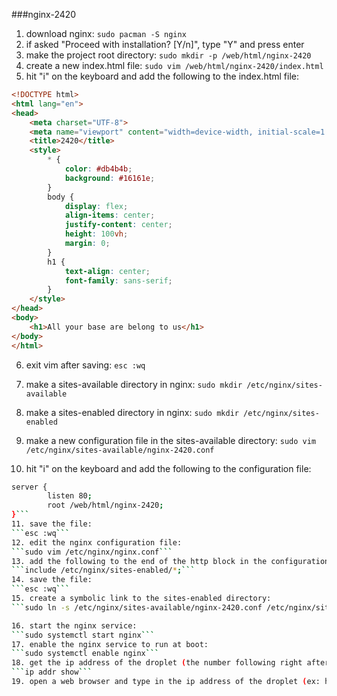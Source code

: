 ###nginx-2420
1. download nginx:
```sudo pacman -S nginx```
2. if asked "Proceed with installation? [Y/n]", type "Y" and press enter
3. make the project root directory:
```sudo mkdir -p /web/html/nginx-2420```
4. create a new index.html file:
```sudo vim /web/html/nginx-2420/index.html```
5. hit "i" on the keyboard and add the following to the index.html file:
```html
<!DOCTYPE html>
<html lang="en">
<head>
    <meta charset="UTF-8">
    <meta name="viewport" content="width=device-width, initial-scale=1.0">
    <title>2420</title>
    <style>
        * {
            color: #db4b4b;
            background: #16161e;
        }
        body {
            display: flex;
            align-items: center;
            justify-content: center;
            height: 100vh;
            margin: 0;
        }
        h1 {
            text-align: center;
            font-family: sans-serif;
        }
    </style>
</head>
<body>
    <h1>All your base are belong to us</h1>
</body>
</html>
```
6. exit vim after saving:
```esc :wq```

7. make a sites-available directory in nginx:
```sudo mkdir /etc/nginx/sites-available```
8. make a sites-enabled directory in nginx:
```sudo mkdir /etc/nginx/sites-enabled```
9. make a new configuration file in the sites-available directory:
```sudo vim /etc/nginx/sites-available/nginx-2420.conf```
10. hit "i" on the keyboard and add the following to the configuration file:
```bash
server {
        listen 80;
        root /web/html/nginx-2420;
}```
11. save the file:
```esc :wq```
12. edit the nginx configuration file:
```sudo vim /etc/nginx/nginx.conf```
13. add the following to the end of the http block in the configuration file:
```include /etc/nginx/sites-enabled/*;```
14. save the file:
```esc :wq```
15. create a symbolic link to the sites-enabled directory:
```sudo ln -s /etc/nginx/sites-available/nginx-2420.conf /etc/nginx/sites-enabled```

16. start the nginx service:
```sudo systemctl start nginx```
17. enable the nginx service to run at boot:
```sudo systemctl enable nginx```
18. get the ip address of the droplet (the number following right after inet, excluding the /20 under eth0):
```ip addr show```
19. open a web browser and type in the ip address of the droplet (ex: http://64.23.250.17)

